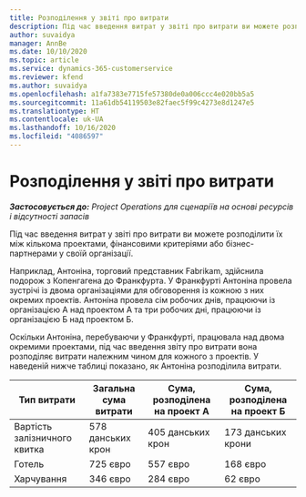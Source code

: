```yaml
---
title: Розподілення у звіті про витрати
description: Під час введення витрат у звіті про витрати ви можете розподілити їх між кількома проектами, юридичними особами або бізнес-партнерами у своїй організації.
author: suvaidya
manager: AnnBe
ms.date: 10/10/2020
ms.topic: article
ms.service: dynamics-365-customerservice
ms.reviewer: kfend
ms.author: suvaidya
ms.openlocfilehash: a1fa7383e7715fe57380de0a006ccc4e020bb5a5
ms.sourcegitcommit: 11a61db54119503e82faec5f99c4273e8d1247e5
ms.translationtype: HT
ms.contentlocale: uk-UA
ms.lasthandoff: 10/16/2020
ms.locfileid: "4086597"
---
```

# <a name="distributions-on-an-expense-report"></a>Розподілення у звіті про витрати

_**Застосовується до:** Project Operations для сценаріїв на основі ресурсів і відсутності запасів_

Під час введення витрат у звіті про витрати ви можете розподілити їх між кількома проектами, фінансовими критеріями або бізнес-партнерами у своїй організації.

Наприклад, Антоніна, торговий представник Fabrikam, здійснила подорож з Копенгагена до Франкфурта. У Франкфурті Антоніна провела зустрічі із двома організаціями для обговорення із кожною з них окремих проектів. Антоніна провела сім робочих днів, працюючи із організацією А над проектом А та три робочих дні, працюючи із організацією Б над проектом Б.

Оскільки Антоніна, перебуваючи у Франкфурті, працювала над двома окремими проектами, під час введення звіту про витрати вона розподіляє витрати належним чином для кожного з проектів. У наведеній нижче таблиці показано, як Антоніна розподілила витрати.

| Тип витрати | Загальна сума витрати | Сума, розподілена на проект А | Сума, розподілена на проект Б |
|--------------|----------------------|---------------------------------|---------------------------------|
| Вартість залізничного квитка   | 578 данських крон              | 405 данських крон                         | 173 данських крони                         |
| Готель        | 725 євро              | 557 євро                         | 168 євро                         |
| Харчування        | 346 євро              | 284 євро                         | 62 євро                          |
